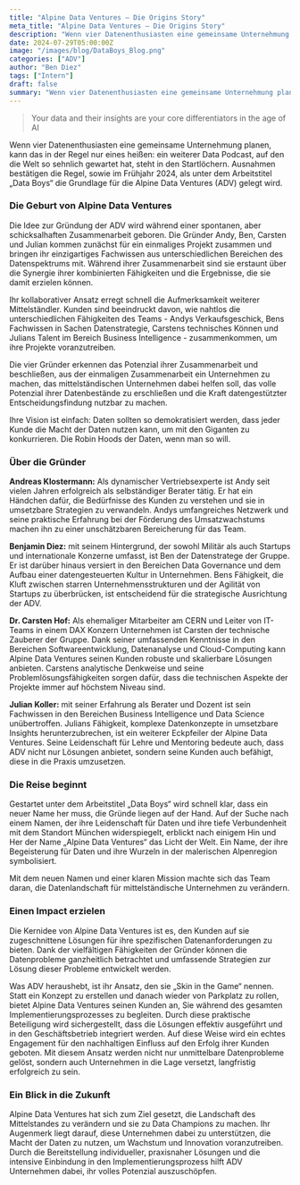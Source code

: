 ```yaml
---
title: "Alpine Data Ventures – Die Origins Story"
meta_title: "Alpine Data Ventures – Die Origins Story"
description: "Wenn vier Datenenthusiasten eine gemeinsame Unternehmung planen, kann das in der Regel nur eines heißen: ein weiterer Data Podcast ... Nicht so bei den ADVs."
date: 2024-07-29T05:00:00Z
image: "/images/blog/DataBoys_Blog.png"
categories: ["ADV"]
author: "Ben Diez"
tags: ["Intern"]
draft: false
summary: "Wenn vier Datenenthusiasten eine gemeinsame Unternehmung planen, kann das in der Regel nur eines heißen: ein weiterer Data Podcast ... Nicht so bei den ADVs."
---
```


> Your data and their insights are your core differentiators in the age of AI

Wenn vier Datenenthusiasten eine gemeinsame Unternehmung planen, kann das in der Regel nur eines heißen: ein weiterer Data Podcast, auf den die Welt so sehnlich gewartet hat, steht in den Startlöchern. Ausnahmen bestätigen die Regel, sowie im Frühjahr 2024, als unter dem Arbeitstitel „Data Boys“ die Grundlage für die Alpine Data Ventures (ADV) gelegt wird.  

### Die Geburt von Alpine Data Ventures 

Die Idee zur Gründung der ADV wird während einer spontanen, aber schicksalhaften Zusammenarbeit geboren. Die Gründer Andy, Ben, Carsten und Julian kommen zunächst für ein einmaliges Projekt zusammen und bringen ihr einzigartiges Fachwissen aus unterschiedlichen Bereichen des Datenspektrums mit. Während ihrer Zusammenarbeit sind sie erstaunt über die Synergie ihrer kombinierten Fähigkeiten und die Ergebnisse, die sie damit erzielen können. 

Ihr kollaborativer Ansatz erregt schnell die Aufmerksamkeit weiterer Mittelständler. Kunden sind beeindruckt davon, wie nahtlos die unterschiedlichen Fähigkeiten des Teams - Andys Verkaufsgeschick, Bens Fachwissen in Sachen Datenstrategie, Carstens technisches Können und Julians Talent im Bereich Business Intelligence - zusammenkommen, um ihre Projekte voranzutreiben.  

Die vier Gründer erkennen das Potenzial ihrer Zusammenarbeit und beschließen, aus der einmaligen Zusammenarbeit ein Unternehmen zu machen, das mittelständischen Unternehmen dabei helfen soll, das volle Potenzial ihrer Datenbestände zu erschließen und die Kraft datengestützter Entscheidungsfindung nutzbar zu machen. 

Ihre Vision ist einfach: Daten sollten so demokratisiert werden, dass jeder Kunde die Macht der Daten nutzen kann, um mit den Giganten zu konkurrieren. Die Robin Hoods der Daten, wenn man so will. 

### Über die Gründer 

**Andreas Klostermann:** Als dynamischer Vertriebsexperte ist Andy seit vielen Jahren erfolgreich als selbständiger Berater tätig. Er hat ein Händchen dafür, die Bedürfnisse des Kunden zu verstehen und sie in umsetzbare Strategien zu verwandeln. Andys umfangreiches Netzwerk und seine praktische Erfahrung bei der Förderung des Umsatzwachstums machen ihn zu einer unschätzbaren Bereicherung für das Team. 

**Benjamin Diez:** mit seinem Hintergrund, der sowohl Militär als auch Startups und internationale Konzerne umfasst, ist Ben der Datenstratege der Gruppe. Er ist darüber hinaus versiert in den Bereichen Data Governance und dem Aufbau einer datengesteuerten Kultur in Unternehmen. Bens Fähigkeit, die Kluft zwischen starren Unternehmensstrukturen und der Agilität von Startups zu überbrücken, ist entscheidend für die strategische Ausrichtung der ADV. 

**Dr. Carsten Hof:** Als ehemaliger Mitarbeiter am CERN und Leiter von IT-Teams in einem DAX Konzern Unternehmen ist Carsten der technische Zauberer der Gruppe. Dank seiner umfassenden Kenntnisse in den Bereichen Softwareentwicklung, Datenanalyse und Cloud-Computing kann Alpine Data Ventures seinen Kunden robuste und skalierbare Lösungen anbieten. Carstens analytische Denkweise und seine Problemlösungsfähigkeiten sorgen dafür, dass die technischen Aspekte der Projekte immer auf höchstem Niveau sind. 

**Julian Koller:** mit seiner Erfahrung als Berater und Dozent ist sein Fachwissen in den Bereichen Business Intelligence und Data Science unübertroffen. Julians Fähigkeit, komplexe Datenkonzepte in umsetzbare Insights herunterzubrechen, ist ein weiterer Eckpfeiler der Alpine Data Ventures. Seine Leidenschaft für Lehre und Mentoring bedeute auch, dass ADV nicht nur Lösungen anbietet, sondern seine Kunden auch befähigt, diese in die Praxis umzusetzen. 

### Die Reise beginnt 

Gestartet unter dem Arbeitstitel „Data Boys“ wird schnell klar, dass ein neuer Name her muss, die Gründe liegen auf der Hand. Auf der Suche nach einem Namen, der ihre Leidenschaft für Daten und ihre tiefe Verbundenheit mit dem Standort München widerspiegelt, erblickt nach einigem Hin und Her der Name „Alpine Data Ventures“ das Licht der Welt. Ein Name, der ihre Begeisterung für Daten und ihre Wurzeln in der malerischen Alpenregion symbolisiert.  

Mit dem neuen Namen und einer klaren Mission machte sich das Team daran, die Datenlandschaft für mittelständische Unternehmen zu verändern. 

### Einen Impact erzielen 

Die Kernidee von Alpine Data Ventures ist es, den Kunden auf sie zugeschnittene Lösungen für ihre spezifischen Datenanforderungen zu bieten. Dank der vielfältigen Fähigkeiten der Gründer können die Datenprobleme ganzheitlich betrachtet und umfassende Strategien zur Lösung dieser Probleme entwickelt werden. 

Was ADV heraushebt, ist ihr Ansatz, den sie „Skin in the Game“ nennen. Statt ein Konzept zu erstellen und danach wieder von Parkplatz zu rollen, bietet Alpine Data Ventures seinen Kunden an, Sie während des gesamten Implementierungsprozesses zu begleiten. Durch diese praktische Beteiligung wird sichergestellt, dass die Lösungen effektiv ausgeführt und in den Geschäftsbetrieb integriert werden. Auf diese Weise wird ein echtes Engagement für den nachhaltigen Einfluss auf den Erfolg ihrer Kunden geboten. Mit diesem Ansatz werden nicht nur unmittelbare Datenprobleme gelöst, sondern auch Unternehmen in die Lage versetzt, langfristig erfolgreich zu sein. 

### Ein Blick in die Zukunft 
Alpine Data Ventures hat sich zum Ziel gesetzt, die Landschaft des Mittelstandes zu verändern und sie zu Data Champions zu machen. Ihr Augenmerk liegt darauf, diese Unternehmen dabei zu unterstützen, die Macht der Daten zu nutzen, um Wachstum und Innovation voranzutreiben. Durch die Bereitstellung individueller, praxisnaher Lösungen und die intensive Einbindung in den Implementierungsprozess hilft ADV Unternehmen dabei, ihr volles Potenzial auszuschöpfen. 
